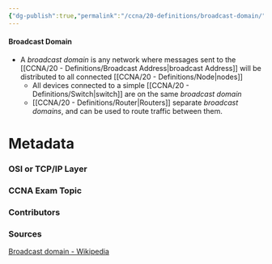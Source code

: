 ```yaml
---
{"dg-publish":true,"permalink":"/ccna/20-definitions/broadcast-domain/","tags":["defs_ccna"],"created":"2023-11-08T13:17:55.423-08:00","updated":"2023-11-08T13:26:01.646-08:00"}
---
```


#### Broadcast Domain
- A *broadcast domain* is any network where messages sent to the [[CCNA/20 - Definitions/Broadcast Address\|broadcast Address]] will be distributed to all connected [[CCNA/20 - Definitions/Node\|nodes]]
	- All devices connected to a simple [[CCNA/20 - Definitions/Switch\|switch]] are on the same *broadcast domain*
	- [[CCNA/20 - Definitions/Router\|Routers]] separate *broadcast domains*, and can be used to route traffic between them.







# Metadata
### OSI or TCP/IP Layer

### CCNA Exam Topic

### Contributors

### Sources
[Broadcast domain - Wikipedia](https://en.wikipedia.org/wiki/Broadcast_domain)
